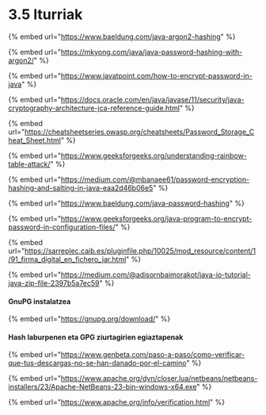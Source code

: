 # 3.5 Iturriak

{% embed url="https://www.baeldung.com/java-argon2-hashing" %}

{% embed url="https://mkyong.com/java/java-password-hashing-with-argon2/" %}

{% embed url="https://www.javatpoint.com/how-to-encrypt-password-in-java" %}

{% embed url="https://docs.oracle.com/en/java/javase/11/security/java-cryptography-architecture-jca-reference-guide.html" %}

{% embed url="https://cheatsheetseries.owasp.org/cheatsheets/Password_Storage_Cheat_Sheet.html" %}

{% embed url="https://www.geeksforgeeks.org/understanding-rainbow-table-attack/" %}

{% embed url="https://medium.com/@mbanaee61/password-encryption-hashing-and-salting-in-java-eaa2d46b06e5" %}

{% embed url="https://www.baeldung.com/java-password-hashing" %}

{% embed url="https://www.geeksforgeeks.org/java-program-to-encrypt-password-in-configuration-files/" %}

{% embed url="https://sarreplec.caib.es/pluginfile.php/10025/mod_resource/content/1/91_firma_digital_en_fichero_jar.html" %}

{% embed url="https://medium.com/@adisornbaimorakot/java-io-tutorial-java-zip-file-2397b5a7ec59" %}

#### GnuPG instalatzea

{% embed url="https://gnupg.org/download/" %}

#### Hash laburpenen eta GPG  ziurtagirien egiaztapenak&#x20;

{% embed url="https://www.genbeta.com/paso-a-paso/como-verificar-que-tus-descargas-no-se-han-danado-por-el-camino" %}

{% embed url="https://www.apache.org/dyn/closer.lua/netbeans/netbeans-installers/23/Apache-NetBeans-23-bin-windows-x64.exe" %}

{% embed url="https://www.apache.org/info/verification.html" %}
